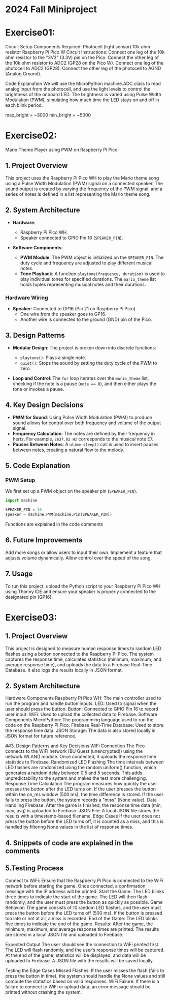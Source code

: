 # 2024 Fall Miniproject

# Exercise01:
Circuit Setup
Components Required:
Photocell (light sensor)
10k ohm resistor
Raspberry Pi Pico W
Circuit Instructions:
Connect one leg of the 10k ohm resistor to the "3V3" (3.3V) pin on the Pico.
Connect the other leg of the 10k ohm resistor to ADC2 (GP28 on the Pico W).
Connect one leg of the photocell to ADC2 (GP28).
Connect the other leg of the photocell to AGND (Analog Ground).

Code Explanation
We will use the MicroPython machine.ADC class to read analog input from the photocell, and use the light levels to control the brightness of the onboard LED. The brightness is varied using Pulse Width Modulation (PWM), simulating how much time the LED stays on and off in each blink period.

max_bright = ~3000
min_bright = ~5000
# Exercise02:
Mario Theme Player using PWM on Raspberry Pi Pico

## 1. Project Overview
This project uses the Raspberry Pi Pico WH to play the Mario theme song using a Pulse Width Modulation (PWM) signal on a connected speaker. The sound output is created by varying the frequency of the PWM signal, and a series of notes is defined in a list representing the Mario theme song.

## 2. System Architecture
- **Hardware**: 
  - Raspberry Pi Pico WH.
  - Speaker connected to GPIO Pin 16 (`SPEAKER_PIN`).
  
- **Software Components**:
  - **PWM Module**: The PWM object is initialized on the `SPEAKER_PIN`. The duty cycle and frequency are adjusted to play different musical notes.
  - **Tone Playback**: A function `playtone(frequency, duration)` is used to play individual tones for specified durations. The `mario_theme` list holds tuples representing musical notes and their durations.

### Hardware Wiring
- **Speaker**: Connected to GP16 (Pin 21 on Raspberry Pi Pico).
  - One wire from the speaker goes to GP16.
  - Another wire is connected to the ground (GND) pin of the Pico.

## 3. Design Patterns
- **Modular Design**: The project is broken down into discrete functions:
  - `playtone()`: Plays a single note.
  - `quiet()`: Stops the sound by setting the duty cycle of the PWM to zero.
  
- **Loop and Control**: The `for` loop iterates over the `mario_theme` list, checking if the note is a pause (`note == 0`), and then either plays the tone or invokes a pause.

## 4. Key Design Decisions
- **PWM for Sound**: Using Pulse Width Modulation (PWM) to produce sound allows for control over both frequency and volume of the output signal.
- **Frequency Calculation**: The notes are defined by their frequency in hertz. For example, `2637.02 Hz` corresponds to the musical note E7.
- **Pauses Between Notes**: A `utime.sleep()` call is used to insert pauses between notes, creating a natural flow to the melody.

## 5. Code Explanation

### PWM Setup
We first set up a PWM object on the speaker pin (`SPEAKER_PIN`).

```python
import machine

SPEAKER_PIN = 16
speaker = machine.PWM(machine.Pin(SPEAKER_PIN))
```
Functions are explained in the code comments

## 6. Future Improvements
Add more songs or allow users to input their own.
Implement a feature that adjusts volume dynamically.
Allow control over the speed of the song.

## 7. Usage
To run this project, upload the Python script to your Raspberry Pi Pico WH using Thonny IDE and ensure your speaker is properly connected to the designated pin (GP16).



# Exercise03:
## 1. Project Overview
This project is designed to measure human response times to random LED flashes using a button connected to the Raspberry Pi Pico. The system captures the response time, calculates statistics (minimum, maximum, and average response time), and uploads the data to a Firebase Real-Time Database. It also logs the results locally in JSON format.
## 2. System Architecture
Hardware Components
Raspberry Pi Pico WH: The main controller used to run the program and handle button inputs.
LED: Used to signal when the user should press the button.
Button: Connected to GPIO Pin 16 to record user input.
WiFi: Used to upload the collected data to Firebase.
Software Components
MicroPython: The programming language used to run the code on the Raspberry Pi Pico.
Firebase Real-Time Database: Used to store the response time data.
JSON Storage: The data is also stored locally in JSON format for future reference.

##3. Design Patterns and Key Decisions
WiFi Connection
The Pico connects to the WiFi network (BU Guest (unencrypted)) using the network.WLAN() module. Once connected, it uploads the response time statistics to Firebase.
Randomized LED Flashing
The time intervals between LED flashes are randomized using the random.uniform() function, which generates a random delay between 0.5 and 5 seconds. This adds unpredictability to the system and makes the test more challenging.
Response Time Calculation
The program measures how quickly the user presses the button after the LED turns on. If the user presses the button within the on_ms window (500 ms), the time difference is stored. If the user fails to press the button, the system records a "miss" (None value).
Data Handling
Firebase: After the game is finished, the response time data (min, max, avg) is uploaded to Firebase.
JSON File: A local JSON file stores the results with a timestamp-based filename.
Edge Cases
If the user does not press the button before the LED turns off, it is counted as a miss, and this is handled by filtering None values in the list of response times.

## 4. Snippets of code are explained in the comments

## 5.Testing Process
Connect to WiFi: Ensure that the Raspberry Pi Pico is connected to the WiFi network before starting the game. Once connected, a confirmation message with the IP address will be printed.
Start the Game: The LED blinks three times to indicate the start of the game. The LED will then flash randomly, and the user must press the button as quickly as possible.
Game Behavior: The game consists of 10 random LED flashes, and the user must press the button before the LED turns off (500 ms). If the button is pressed too late or not at all, a miss is recorded.
End of the Game: The LED blinks five times to indicate the end of the game.
Results: After the game, the minimum, maximum, and average response times are printed. The results are stored in a local JSON file and uploaded to Firebase.

Expected Output
The user should see the connection to WiFi printed first.
The LED will flash randomly, and the user’s response times will be captured.
At the end of the game, statistics will be displayed, and data will be uploaded to Firebase.
A JSON file with the results will be saved locally.

Testing the Edge Cases
Missed Flashes: If the user misses the flash (fails to press the button in time), the system should handle the None values and still compute the statistics based on valid responses.
WiFi Failure: If there is a failure to connect to WiFi or upload data, an error message should be printed without crashing the system.

